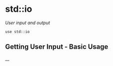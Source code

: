 # std::io

_User input and output_

`use std::io`

## Getting User Input - Basic Usage

__

```rust

```